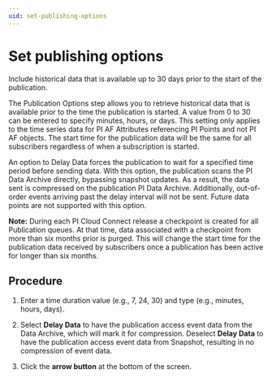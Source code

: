 ```yaml
---
uid: set-publishing-options
---
```


# Set publishing options

Include historical data that is available up to 30 days prior to the start of the publication.

The Publication Options step allows you to retrieve historical data that is available prior to the time the publication is started. A value from 0 to 30 can be entered to specify minutes, hours, or days. This setting only applies to the time series data for PI AF Attributes referencing PI Points and not PI AF objects. The start time for the publication data will be the same for all subscribers regardless of when a subscription is started.
 
An option to Delay Data forces the publication to wait for a specified time period before sending data. With this option, the publication scans the PI Data Archive directly, bypassing snapshot updates. As a result, the data sent is compressed on the publication PI Data Archive. Additionally, out-of-order events arriving past the delay interval will not be sent. Future data points are not supported with this option.

**Note:** During each PI Cloud Connect release a checkpoint is created for all Publication queues. At that time, data associated with a checkpoint from more than six months prior is purged. This will change the start time for the publication data received by subscribers once a publication has been active for longer than six months.

## Procedure

1. Enter a time duration value (e.g., 7, 24, 30) and type (e.g., minutes, hours, days).

2. Select **Delay Data** to have the publication access event data from the Data Archive, which will mark it for compression. Deselect **Delay Data** to have the publication access event data from Snapshot, resulting in no compression of event data.

1. Click the **arrow button** at the bottom of the screen.
